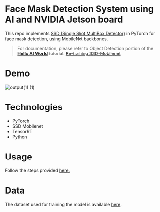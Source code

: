 # Face Mask Detection System using AI and NVIDIA Jetson board

This repo implements [SSD (Single Shot MultiBox Detector)](https://arxiv.org/abs/1512.02325) in PyTorch for face mask detection, using MobileNet backbones. 

> For documentation, please refer to Object Detection portion of the **[Hello AI World](https://github.com/dusty-nv/jetson-inference/tree/dev#training)** tutorial:
> [Re-training SSD-Mobilenet](https://github.com/dusty-nv/jetson-inference/blob/dev/docs/pytorch-ssd.md)


# Demo

![output(1) (1)](https://user-images.githubusercontent.com/16786052/125166557-9b8d7000-e1b5-11eb-9580-5be89f3d21bd.gif)

# Technologies

- PyTorch
- SSD Mobilenet
- TensorRT
- Python

# Usage

Follow the steps provided [here.](https://www.hackster.io/shahizat005/face-mask-detection-system-using-ai-and-nvidia-jetson-board-3cfae7)


# Data

The dataset used for training the model is available [here](https://www.kaggle.com/andrewmvd/face-mask-detection/metadata).
